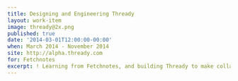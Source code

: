 ```yaml
---
title: Designing and Engineering Thready
layout: work-item
image: thready@2x.png
published: true
date: '2014-03-01T12:00:00-00:00'
when: March 2014 - November 2014
site: http://alpha.thready.com
for: Fetchnotes
excerpt: ! Learning from Fetchnotes, and building Thready to make collaboration as simple as making a notebook.
---
```

